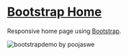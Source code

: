 # [Bootstrap Home](https://poojaswe.github.io/bootstrapdemo/) 
Responsive home page using [Bootstrap](https://getbootstrap.com/).

![bootstrapdemo by poojaswe](https://github.com/poojaswe/bootstrapdemo/assets/158512520/de95873e-c61b-4b36-90d0-656d6124efc4)


